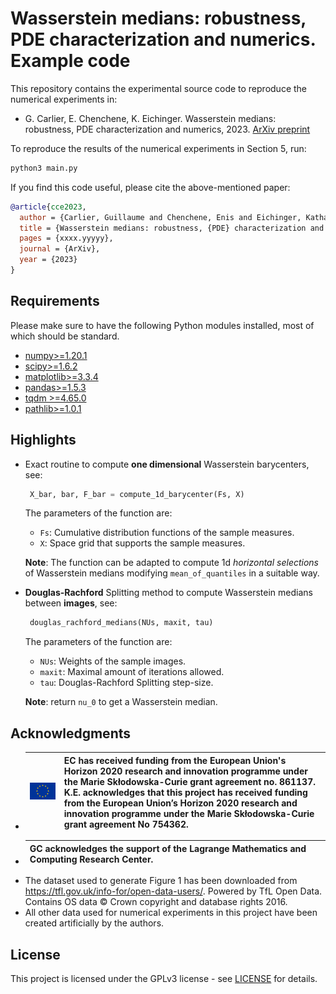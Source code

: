 # Wasserstein medians: robustness, PDE characterization and numerics. Example code

This repository contains the experimental source code to reproduce the numerical experiments in:

* G. Carlier, E. Chenchene, K. Eichinger. Wasserstein medians: robustness, PDE characterization and numerics, 2023. [ArXiv preprint](https://arxiv.org/abs/xxxx.yyyyy)

To reproduce the results of the numerical experiments in Section 5, run:
```bash
python3 main.py
```

If you find this code useful, please cite the above-mentioned paper:
```BibTeX
@article{cce2023,
  author = {Carlier, Guillaume and Chenchene, Enis and Eichinger, Katharina},
  title = {Wasserstein medians: robustness, {PDE} characterization and numerics},
  pages = {xxxx.yyyyy},
  journal = {ArXiv},
  year = {2023}
}
```

## Requirements

Please make sure to have the following Python modules installed, most of which should be standard.

* [numpy>=1.20.1](https://pypi.org/project/numpy/)
* [scipy>=1.6.2](https://pypi.org/project/scipy/)
* [matplotlib>=3.3.4](https://pypi.org/project/matplotlib/)
* [pandas>=1.5.3](https://pandas.pydata.org)
* [tqdm >=4.65.0](https://tqdm.github.io)
* [pathlib>=1.0.1](https://pathlib.readthedocs.org/)

## Highlights
* Exact routine to compute **one dimensional** Wasserstein barycenters, see:
    ```python
     X_bar, bar, F_bar = compute_1d_barycenter(Fs, X)
    ```
    The parameters of the function are:
    
    * `Fs`: Cumulative distribution functions of the sample measures.
    * `X`: Space grid that supports the sample measures.
    
    **Note**: The function can be adapted to compute 1d _horizontal selections_ of Wasserstein medians modifying `mean_of_quantiles` in a suitable way.

* **Douglas-Rachford** Splitting method to compute Wasserstein medians between **images**, see:
    ```python
     douglas_rachford_medians(NUs, maxit, tau)
    ```
    The parameters of the function are:
    
    * `NUs`: Weights of the sample images.
    * `maxit`: Maximal amount of iterations allowed.
    * `tau`: Douglas-Rachford Splitting step-size.
    
    **Note**: return `nu_0` to get a Wasserstein median.


## Acknowledgments  

* | ![](<euflag.png>) | EC has received funding from the European Union's Horizon 2020 research and innovation programme under the Marie Skłodowska-Curie grant agreement no. 861137. K.E. acknowledges that this project has received funding from the European Union’s Horizon 2020 research and innovation programme under the Marie Skłodowska-Curie grant agreement No 754362. |
  |----------|----------|
* | GC acknowledges the support of the Lagrange Mathematics and Computing Research Center. |
  |----------|
* The dataset used to generate Figure 1 has been downloaded from https://tfl.gov.uk/info-for/open-data-users/. Powered by TfL Open Data. Contains OS data © Crown copyright and database rights 2016.
* All other data used for numerical experiments in this project have been created artificially by the authors.

## License  
This project is licensed under the GPLv3 license - see [LICENSE](LICENSE) for details.
